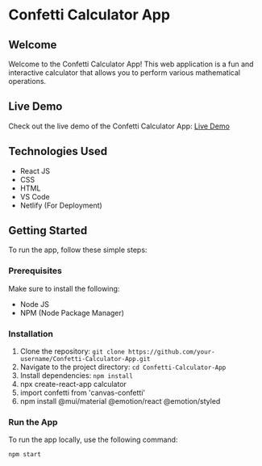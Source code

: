 # Confetti Calculator App

## Welcome
Welcome to the Confetti Calculator App! This web application is a fun and interactive calculator that allows you to perform various mathematical operations.

## Live Demo
Check out the live demo of the Confetti Calculator App: [Live Demo](https://shreyasinghcalculator.netlify.app/)

## Technologies Used
- React JS
- CSS
- HTML
- VS Code
- Netlify (For Deployment)

## Getting Started
To run the app, follow these simple steps:

### Prerequisites
Make sure to install the following:
- Node JS
- NPM (Node Package Manager)

### Installation
1. Clone the repository: `git clone https://github.com/your-username/Confetti-Calculator-App.git`
2. Navigate to the project directory: `cd Confetti-Calculator-App`
3. Install dependencies: `npm install`
4. npx create-react-app calculator
5.  import confetti from 'canvas-confetti'
6.  npm install @mui/material @emotion/react @emotion/styled

### Run the App
To run the app locally, use the following command:
```bash
npm start
